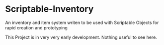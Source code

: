 # Scriptable-Inventory
 An inventory and item system writen to be used with Scriptable Objects for rapid creation and prototyping

 This Project is in very very early development. Nothing useful to see here.
